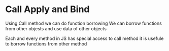 # Call Apply and Bind

Using Call method we can do function borrowing
We can borrow functions from other objests and use data of other objects

Each and every method in JS has special access to call method
it is usefule to borrow functions from other method